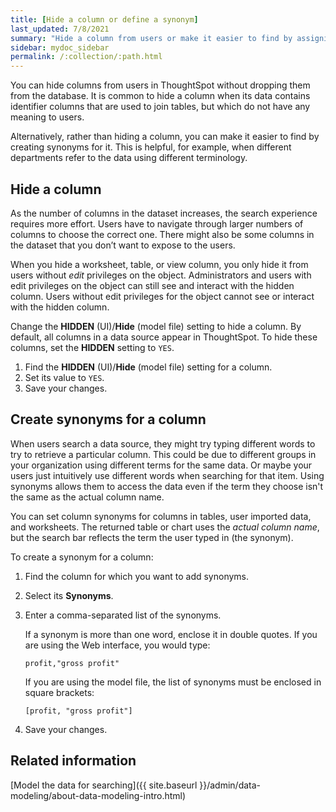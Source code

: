 ```yaml
---
title: [Hide a column or define a synonym]
last_updated: 7/8/2021
summary: "Hide a column from users or make it easier to find by assigning a synonym."
sidebar: mydoc_sidebar
permalink: /:collection/:path.html
---
```


You can hide columns from users in ThoughtSpot without dropping them from the
database. It is common to hide a column when its data contains identifier
columns that are used to join tables, but which do not have any meaning to
users.

Alternatively, rather than hiding a column, you can make it easier to find by
creating synonyms for it. This is helpful, for example, when different
departments refer to the data using different terminology.

## Hide a column

As the number of columns in the dataset increases, the search experience
requires more effort. Users have to navigate through larger numbers of columns
to choose the correct one. There might also be some columns in the dataset that
you don’t want to expose to the users.

When you hide a worksheet, table, or view column, you only hide it from users without *edit* privileges on the object. Administrators and users with edit privileges on the object can still see and interact with the hidden column. Users without edit privileges for the object cannot see or interact with the hidden column.

Change the **HIDDEN** (UI)/**Hide** (model file) setting to hide a column. By
default, all columns in a data source appear in ThoughtSpot. To hide these
columns, set the **HIDDEN** setting to `YES`.

1. Find the **HIDDEN** (UI)/**Hide** (model file) setting for a column.
2. Set its value to `YES`.
3. Save your changes.

## Create synonyms for a column

When users search a data source, they might try typing different words to try to
retrieve a particular column. This could be due to different groups in your
organization using different terms for the same data. Or maybe your users just
intuitively use different words when searching for that item. Using synonyms
allows them to access the data even if the term they choose isn't the same as
the actual column name.

You can set column synonyms for columns in tables, user imported data, and
worksheets. The returned table or chart uses the _actual column name_,
but the search bar reflects the term the user typed in (the synonym).

To create a synonym for a column:

1. Find the column for which you want to add synonyms.
2. Select its **Synonyms**.
3. Enter a comma-separated list of the synonyms.

   If a synonym is more than one word, enclose it in double quotes. If
   you are using the Web interface, you would type:

    ```
    profit,"gross profit"
    ```

    If you are using the model file, the list of synonyms must be enclosed in
    square brackets:

    ```
    [profit, "gross profit"]
    ```

4. Save your changes.


## Related information  

[Model the data for searching]({{ site.baseurl }}/admin/data-modeling/about-data-modeling-intro.html)
